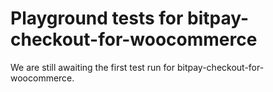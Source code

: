 # Playground tests for bitpay-checkout-for-woocommerce
We are still awaiting the first test run for bitpay-checkout-for-woocommerce.
